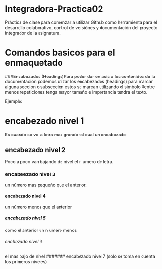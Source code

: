 # Integradora-Practica02
Práctica de clase para comenzar a utilizar Github como herramienta para el desarrollo colaborativo, control de versiónes y documentación del proyecto integrador de la asignatura.

# Comandos basicos para el enmaquetado

###Encabezados (Headings)Para poder dar enfacis a los contenidos de la documentacion podemos utizar los encabezados (headings) para marcar alguna seccion o subseccion estos se marcan utilizando el simbolo #entre menos repeticiones tenga mayor tamaño e importancia tendra el texto.

Ejemplo:

# encabezado nivel 1
Es cuando se ve la letra mas grande tal cual un encabezado
## encabezado nivel 2
Poco a poco van bajando de nivel el n umero de letra.
### encabeezado nivel 3
un número mas pequeño que el anterior.
#### encabezado nivel 4
un número menos que el anterior 
##### encabezado nivel 5
como el anterior un n umero menos 
###### encbezado nivel 6
el mas bajo de nivel
####### encabezado nivel 7 
(solo se toma en cuenta los primeros niveles)

